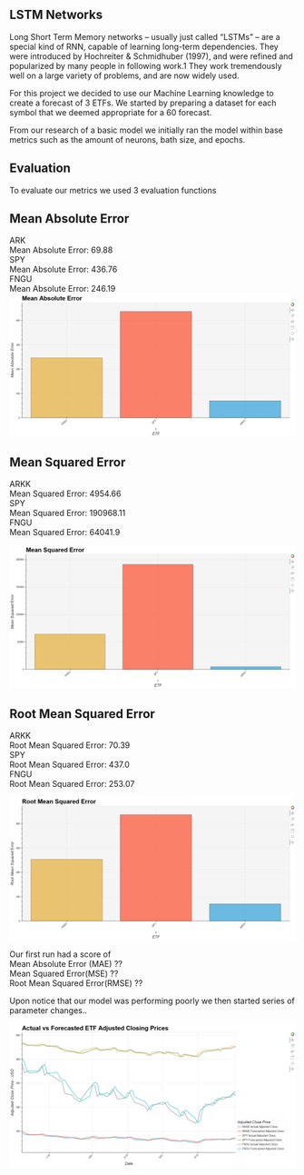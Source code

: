 
## LSTM Networks

Long Short Term Memory networks – usually just called “LSTMs” – are a special kind of RNN, capable of learning long-term dependencies. They were introduced by Hochreiter & Schmidhuber (1997), and were refined and popularized by many people in following work.1 They work tremendously well on a large variety of problems, and are now widely used.
 
 
For this project we decided to use our Machine Learning knowledge to create a forecast of 3 ETFs. We started by preparing a dataset for each symbol that we deemed appropriate for a 60 forecast.

From our research of a basic model we initially ran the model within base metrics such as the amount of neurons, bath size, and epochs.

## Evaluation
To evaluate our metrics we used 3 evaluation functions<br>


## Mean Absolute Error
ARK<br>
Mean Absolute Error: 69.88 <br>
SPY<br>
Mean Absolute Error: 436.76<br>
FNGU<br>
Mean Absolute Error: 246.19<br>
![](Resources/images/markdown/LSTM_RNN_mean_absolute_error.png)


## Mean Squared Error
ARKK<br>
Mean Squared Error: 4954.66 <br>
SPY<br>
Mean Squared Error: 190968.11<br>
FNGU<br>
Mean Squared Error: 64041.9<br>

![](Resources/images/markdown/LSTM_RNN_mean_squared_error.png)
## Root Mean Squared Error
ARKK<br>
Root Mean Squared Error: 70.39 <br>
SPY<br>
Root Mean Squared Error: 437.0<br>
FNGU<br>
Root Mean Squared Error: 253.07<br>

![](Resources/images/markdown/LSTM_RNN_root_mean_squared_error.png)

Our first run had a score of <br>
Mean Absolute Error (MAE)  ??<br>
Mean Squared Error(MSE) ??<br>
Root Mean Squared Error(RMSE) ??<br>

Upon notice that our model was performing poorly  we then started  series of parameter changes..


![](Resources/images/markdown/LSTM_RNN_actual_vs_forecasted_etf_adjusted_closing_prices.png)







